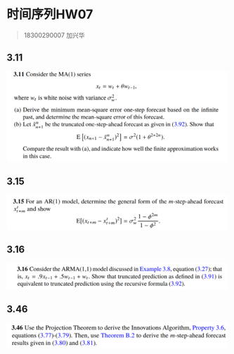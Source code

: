 # 时间序列HW07

> 18300290007 加兴华

## 3.11

![image-20220419185732685](https://raw.githubusercontent.com/huakyouin/md-img/main/img/image-20220419185732685.png)

## 3.15

![image-20220419185749139](https://raw.githubusercontent.com/huakyouin/md-img/main/img/image-20220419185749139.png)

## 3.16

![image-20220419185804068](https://raw.githubusercontent.com/huakyouin/md-img/main/img/image-20220419185804068.png)

##  3.46

![image-20220419185818186](https://raw.githubusercontent.com/huakyouin/md-img/main/img/image-20220419185818186.png)

